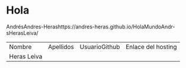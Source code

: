 <html>
  <head>
    <meta name="Author" content="José Jiménez Romero">
    <meta charset="UTF-8">
  </head>

<body>
  <h1>Hola</h1>
  
  <table>
  <tr>
    <td>Nombre</td>
    <td>Apellidos</td>
      <td>UsuarioGithub</td>
    <td>Enlace del hosting</td>
  </tr>
  
  <tr>Andrés</tr>
  <td>Heras Leiva</td>
  <tr>Andres-Heras</tr>
  <tr>https://andres-heras.github.io/HolaMundoAndr-sHerasLeiva/</tr>
  <tr>
  
</table>
  
  
</body>
</html>
